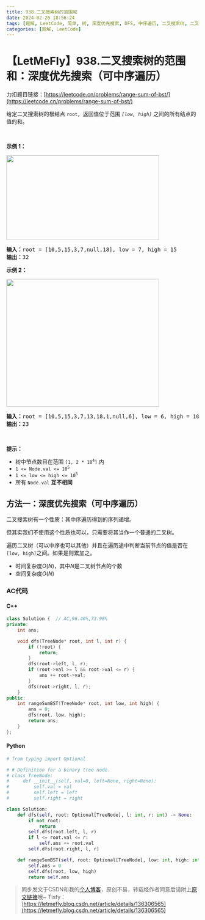 ```yaml
---
title: 938.二叉搜索树的范围和
date: 2024-02-26 18:56:24
tags: [题解, LeetCode, 简单, 树, 深度优先搜索, DFS, 中序遍历, 二叉搜索树, 二叉树]
categories: [题解, LeetCode]
---
```


# 【LetMeFly】938.二叉搜索树的范围和：深度优先搜索（可中序遍历）

力扣题目链接：[https://leetcode.cn/problems/range-sum-of-bst/](https://leetcode.cn/problems/range-sum-of-bst/)

<p>给定二叉搜索树的根结点 <code>root</code>，返回值位于范围 <em><code>[low, high]</code></em> 之间的所有结点的值的和。</p>

<p> </p>

<p><strong>示例 1：</strong></p>
<img alt="" src="https://assets.leetcode.com/uploads/2020/11/05/bst1.jpg" style="width: 400px; height: 222px;" />
<pre>
<strong>输入：</strong>root = [10,5,15,3,7,null,18], low = 7, high = 15
<strong>输出：</strong>32
</pre>

<p><strong>示例 2：</strong></p>
<img alt="" src="https://assets.leetcode.com/uploads/2020/11/05/bst2.jpg" style="width: 400px; height: 335px;" />
<pre>
<strong>输入：</strong>root = [10,5,15,3,7,13,18,1,null,6], low = 6, high = 10
<strong>输出：</strong>23
</pre>

<p> </p>

<p><strong>提示：</strong></p>

<ul>
	<li>树中节点数目在范围 <code>[1, 2 * 10<sup>4</sup>]</code> 内</li>
	<li><code>1 <= Node.val <= 10<sup>5</sup></code></li>
	<li><code>1 <= low <= high <= 10<sup>5</sup></code></li>
	<li>所有 <code>Node.val</code> <strong>互不相同</strong></li>
</ul>


    
## 方法一：深度优先搜索（可中序遍历）

二叉搜索树有一个性质：其中序遍历得到的序列递增。

但其实我们不使用这个性质也可以，只需要将其当作一个普通的二叉树。

遍历二叉树（可以中序也可以其他）并且在遍历途中判断当前节点的值是否在```[low, high]```之间。如果是则累加之。

+ 时间复杂度$O(N)$，其中$N$是二叉树节点的个数
+ 空间复杂度$O(N)$

### AC代码

#### C++

```cpp
class Solution {  // AC,96.46%,73.98%
private:
    int ans;

    void dfs(TreeNode* root, int l, int r) {
        if (!root) {
            return;
        }
        dfs(root->left, l, r);
        if (root->val >= l && root->val <= r) {
            ans += root->val;
        }
        dfs(root->right, l, r);
    }
public:
    int rangeSumBST(TreeNode* root, int low, int high) {
        ans = 0;
        dfs(root, low, high);
        return ans;
    }
};
```

#### Python

```python
# from typing import Optional

# # Definition for a binary tree node.
# class TreeNode:
#     def __init__(self, val=0, left=None, right=None):
#         self.val = val
#         self.left = left
#         self.right = right

class Solution:
    def dfs(self, root: Optional[TreeNode], l: int, r: int) -> None:
        if not root:
            return
        self.dfs(root.left, l, r)
        if l <= root.val <= r:
            self.ans += root.val
        self.dfs(root.right, l, r)

    def rangeSumBST(self, root: Optional[TreeNode], low: int, high: int) -> int:
        self.ans = 0
        self.dfs(root, low, high)
        return self.ans
```

> 同步发文于CSDN和我的[个人博客](https://blog.letmefly.xyz/)，原创不易，转载经作者同意后请附上[原文链接](https://blog.letmefly.xyz/2024/02/26/LeetCode%200938.%E4%BA%8C%E5%8F%89%E6%90%9C%E7%B4%A2%E6%A0%91%E7%9A%84%E8%8C%83%E5%9B%B4%E5%92%8C/)哦~
> Tisfy：[https://letmefly.blog.csdn.net/article/details/136306565](https://letmefly.blog.csdn.net/article/details/136306565)

